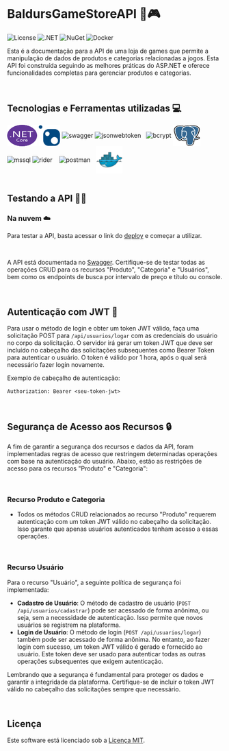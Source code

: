 # BaldursGameStoreAPI :space_invader::video_game:
![License](https://badgen.net/badge/License/MIT/purple?icon=)
![.NET](https://badgen.net/badge/.NET/v7.0/blue?icon=)
![NuGet](https://badgen.net/badge/icon/Packages/green?icon=nuget&label)
![Docker](https://badgen.net/badge/icon/Available?icon=docker&label)

Esta é a documentação para a API de uma loja de games que permite a manipulação de dados de produtos e categorias relacionadas a jogos. Esta API foi construída seguindo as melhores práticas do ASP.NET e oferece funcionalidades completas para gerenciar produtos e categorias.

<br>

## Tecnologias e Ferramentas utilizadas 💻
<div>
    <img align='center' height='50' width='70' title='.NET Core' alt='dotnet' src='https://github.com/devicons/devicon/blob/master/icons/dotnetcore/dotnetcore-original.svg' />
    <img align='center' height='50' width='50' title='Nuget' alt='nuget' src='https://github.com/devicons/devicon/blob/master/icons/nuget/nuget-original.svg' />
    <img align='center' height='62' width='72' title='Swagger' alt='swagger' src='https://github.com/bush1D3v/tsbank_api/assets/133554156/6739401f-d03b-47f8-b01f-88da2a9075d1' />
    <img align='center' height='53' width='55' title='JsonWebToken' alt='jsonwebtoken' src='https://github.com/bush1D3v/solid_rest_api/assets/133554156/d23ffb9d-aedc-4d68-9209-7268d7f41ce6' /> &nbsp;
    <img align='center' height='48' width='48' title='Bcrypt' alt='bcrypt' src='https://bcrypt.online/images/bcrypt-esse-tools-logo-square.svg' /> 
    <img align='center' height='50' width='65' title='PostgreSQL' alt='postgresql' src='https://github.com/devicons/devicon/blob/master/icons/postgresql/postgresql-original.svg' />
    <img align='center' height='50' width='64' title='Microsoft SQL Server' alt='mssql' src='https://camo.githubusercontent.com/2636f807a9f2c751d54b817ae081a8a348a6d4eeec7c344c36bdb5f5717e1bcb/68747470733a2f2f63646e2e73696d706c6569636f6e732e6f72672f6d6963726f736f667473716c7365727665722f434332393237' />
    <img align='center' height='49' width='49' title='Jetbrains Rider' alt='rider' src='https://upload.wikimedia.org/wikipedia/commons/thumb/6/6e/JetBrains_Rider_Icon.svg/1200px-JetBrains_Rider_Icon.svg.png' /> &nbsp;&nbsp;
    <img align='center' height='48' width='48' title='Postman' alt='postman' src='https://seeklogo.com/images/P/postman-logo-0087CA0D15-seeklogo.com.png' /> &nbsp;
    <img align='center' height='63' width='63' title='Docker' alt='docker' src='https://github.com/devicons/devicon/blob/master/icons/docker/docker-original.svg' />
</div>

<br>

## Testando a API :man_scientist:

### Na nuvem ☁️
Para testar a API, basta acessar o link do <a target="_blank" href="https://baldursgamestore.onrender.com">deploy</a> e começar a utilizar.

<br>

A API está documentada no <a target="_blank" href="https://swagger.io/">Swagger</a>. Certifique-se de testar todas as operações CRUD para os recursos "Produto", "Categoria" e "Usuários", bem como os endpoints de busca por intervalo de preço e título ou console.

<br>

## Autenticação com JWT :key:

Para usar o método de login e obter um token JWT válido, faça uma solicitação POST para `/api/usuarios/logar` com as credenciais do usuário no corpo da solicitação. O servidor irá gerar um token JWT que deve ser incluído no cabeçalho das solicitações subsequentes como Bearer Token para autenticar o usuário. O token é válido por 1 hora, após o qual será necessário fazer login novamente.

Exemplo de cabeçalho de autenticação:

```
Authorization: Bearer <seu-token-jwt>
```

<br>

## Segurança de Acesso aos Recursos :lock:

A fim de garantir a segurança dos recursos e dados da API, foram implementadas regras de acesso que restringem determinadas operações com base na autenticação do usuário. Abaixo, estão as restrições de acesso para os recursos "Produto" e "Categoria":

<br>

### Recurso Produto e Categoria

- Todos os métodos CRUD relacionados ao recurso "Produto" requerem autenticação com um token JWT válido no cabeçalho da solicitação. Isso garante que apenas usuários autenticados tenham acesso a essas operações.

<br>

### Recurso Usuário

Para o recurso "Usuário", a seguinte política de segurança foi implementada:

- **Cadastro de Usuário**: O método de cadastro de usuário (`POST /api/usuarios/cadastrar`) pode ser acessado de forma anônima, ou seja, sem a necessidade de autenticação. Isso permite que novos usuários se registrem na plataforma.
- **Login de Usuário**: O método de login (`POST /api/usuarios/logar`) também pode ser acessado de forma anônima. No entanto, ao fazer login com sucesso, um token JWT válido é gerado e fornecido ao usuário. Este token deve ser usado para autenticar todas as outras operações subsequentes que exigem autenticação.

Lembrando que a segurança é fundamental para proteger os dados e garantir a integridade da plataforma. Certifique-se de incluir o token JWT válido no cabeçalho das solicitações sempre que necessário.

<br>

## Licença

Este software está licenciado sob a [Licença MIT](https://github.com/brenonsc/BaldursGameStoreAPI/blob/main/LICENSE).
